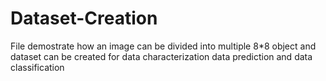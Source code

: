 # Dataset-Creation
File demostrate how an image can be divided into multiple 8*8 object and dataset can be created for data characterization
data prediction and data classification
